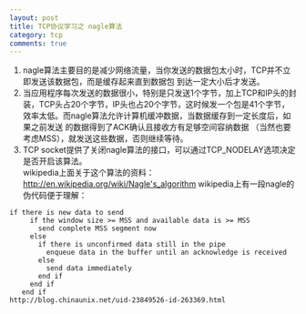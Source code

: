 ```yaml
---
layout: post
title: TCP协议学习之 nagle算法 
category: tcp
comments: true
---
```


 1. nagle算法主要目的是减少网络流量，当你发送的数据包太小时，TCP并不立即发送该数据包，而是缓存起来直到数据包
   到达一定大小后才发送。
 2. 当应用程序每次发送的数据很小，特别是只发送1个字节，加上TCP和IP头的封装，TCP头占20个字节，IP头也占20个字节，这时候发一个包是41个字节，效率太低。而nagle算法允许计算机缓冲数据，当数据缓存到一定长度后，如果之前发送     的数据得到了ACK确认且接收方有足够空间容纳数据 （当然也要考虑MSS），就发送这些数据，否则继续等待。
 3.  TCP socket提供了关闭nagle算法的接口，可以通过TCP_NODELAY选项决定是否开启该算法。  
wikipedia上面关于这个算法的资料：http://en.wikipedia.org/wiki/Nagle's_algorithm
wikipedia上有一段nagle的伪代码便于理解：
```
if there is new data to send
     if the window size >= MSS and available data is >= MSS
       send complete MSS segment now
     else
       if there is unconfirmed data still in the pipe
         enqueue data in the buffer until an acknowledge is received
       else
         send data immediately
       end if
     end if
   end if 
http://blog.chinaunix.net/uid-23849526-id-263369.html
